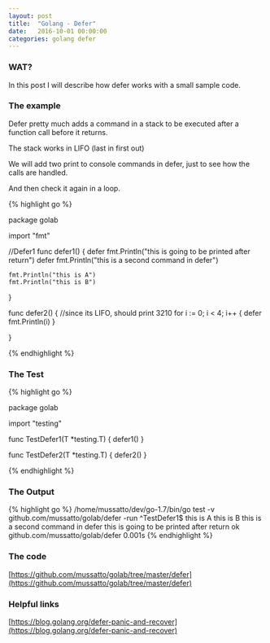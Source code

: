 ```yaml
---
layout: post
title:  "Golang - Defer"
date:   2016-10-01 00:00:00
categories: golang defer
---
```


### WAT?

In this post I will describe how defer works with a small sample code.

### The example

Defer pretty much adds a command in a stack to be executed after a function call before it returns.

The stack works in LIFO (last in first out)

We will add two print to console commands in defer, just to see how the calls are handled.

And then check it again in a loop.

{% highlight go %}

package golab

import "fmt"

//Defer1
func defer1() {
	defer fmt.Println("this is going to be printed after return")
	defer fmt.Println("this is a second command in defer")

	fmt.Println("this is A")
	fmt.Println("this is B")
}

func defer2() {
	//since its LIFO, should print 3210
	for i := 0; i < 4; i++ {
		defer fmt.Println(i)
	}

}

{% endhighlight %}


### The Test

{% highlight go %}

package golab

import "testing"

func TestDefer1(T *testing.T) {
	defer1()
}

func TestDefer2(T *testing.T) {
	defer2()
}

{% endhighlight %}


### The Output

{% highlight go %}
/home/mussatto/dev/go-1.7/bin/go test -v github.com/mussatto/golab/defer -run ^TestDefer1$
this is A
this is B
this is a second command in defer
this is going to be printed after return
ok  	github.com/mussatto/golab/defer	0.001s
{% endhighlight %}


### The code
[https://github.com/mussatto/golab/tree/master/defer](https://github.com/mussatto/golab/tree/master/defer)

### Helpful links

[https://blog.golang.org/defer-panic-and-recover](https://blog.golang.org/defer-panic-and-recover)

